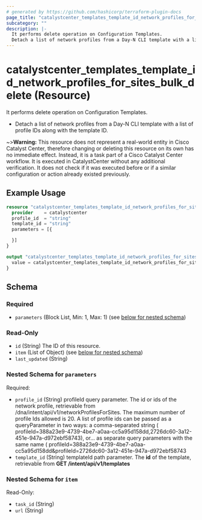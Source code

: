 ```yaml
---
# generated by https://github.com/hashicorp/terraform-plugin-docs
page_title: "catalystcenter_templates_template_id_network_profiles_for_sites_bulk_delete Resource - terraform-provider-catalystcenter"
subcategory: ""
description: |-
  It performs delete operation on Configuration Templates.
  Detach a list of network profiles from a Day-N CLI template with a list of profile IDs along with the template ID.
---
```


# catalystcenter_templates_template_id_network_profiles_for_sites_bulk_delete (Resource)

It performs delete operation on Configuration Templates.

- Detach a list of network profiles from a Day-N CLI template with a list of profile IDs along with the template ID.


~>**Warning:**
This resource does not represent a real-world entity in Cisco Catalyst Center, therefore changing or deleting this resource on its own has no immediate effect.
Instead, it is a task part of a Cisco Catalyst Center workflow. It is executed in CatalystCenter without any additional verification. It does not check if it was executed before or if a similar configuration or action already existed previously.

## Example Usage

```terraform
resource "catalystcenter_templates_template_id_network_profiles_for_sites_bulk_delete" "example" {
  provider    = catalystcenter
  profile_id  = "string"
  template_id = "string"
  parameters = [{

  }]
}

output "catalystcenter_templates_template_id_network_profiles_for_sites_bulk_delete_example" {
  value = catalystcenter_templates_template_id_network_profiles_for_sites_bulk_delete.example
}
```

<!-- schema generated by tfplugindocs -->
## Schema

### Required

- `parameters` (Block List, Min: 1, Max: 1) (see [below for nested schema](#nestedblock--parameters))

### Read-Only

- `id` (String) The ID of this resource.
- `item` (List of Object) (see [below for nested schema](#nestedatt--item))
- `last_updated` (String)

<a id="nestedblock--parameters"></a>
### Nested Schema for `parameters`

Required:

- `profile_id` (String) profileId query parameter. The id or ids of the network profile, retrievable from /dna/intent/api/v1/networkProfilesForSites. The maximum number of profile Ids allowed is 20.  A list of profile ids can be passed as a queryParameter in two ways:   a comma-separated string ( profileId=388a23e9-4739-4be7-a0aa-cc5a95d158dd,2726dc60-3a12-451e-947a-d972ebf58743), or...  as separate query parameters with the same name ( profileId=388a23e9-4739-4be7-a0aa-cc5a95d158dd&profileId=2726dc60-3a12-451e-947a-d972ebf58743
- `template_id` (String) templateId path parameter. The **id** of the template, retrievable from **GET /intent/api/v1/templates**


<a id="nestedatt--item"></a>
### Nested Schema for `item`

Read-Only:

- `task_id` (String)
- `url` (String)
